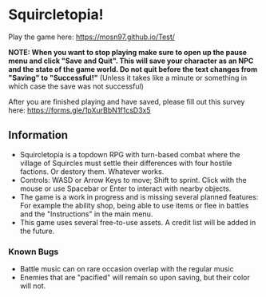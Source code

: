 # Squircletopia!

Play the game here: https://mosn97.github.io/Test/

**NOTE: When you want to stop playing make sure to open up the pause menu and click "Save and Quit". This will save your character as an NPC and the state of the game world. Do not quit before the text changes from "Saving" to "Successful!"** (Unless it takes like a minute or something in which case the save was not successful)

After you are finished playing and have saved, please fill out this survey here: https://forms.gle/1pXurBbN1f1csD3x5

## Information

- Squircletopia is a topdown RPG with turn-based combat where the village of Squircles must settle their differences with four hostile factions. Or destory them. Whatever works.
- Controls: WASD or Arrow Keys to move; Shift to sprint. Click with the mouse or use Spacebar or Enter to interact with nearby objects.
- The game is a work in progress and is missing several planned features: For example the ability shop, being able to use items or flee in battles and the "Instructions" in the main menu.
- This game uses several free-to-use assets. A credit list will be added in the future.

### Known Bugs

- Battle music can on rare occasion overlap with the regular music
- Enemies that are "pacified" will remain so upon saving, but their color will not.
